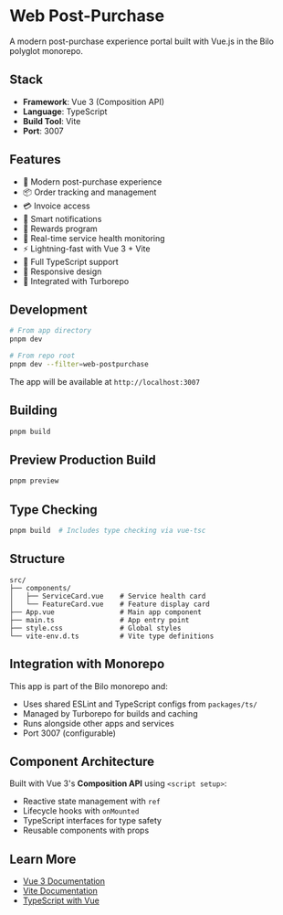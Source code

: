 # Web Post-Purchase

A modern post-purchase experience portal built with Vue.js in the Bilo polyglot monorepo.

## Stack

- **Framework**: Vue 3 (Composition API)
- **Language**: TypeScript
- **Build Tool**: Vite
- **Port**: 3007

## Features

- 🎉 Modern post-purchase experience
- 📦 Order tracking and management
- 💳 Invoice access
- 🔔 Smart notifications
- 🎁 Rewards program
- 📡 Real-time service health monitoring
- ⚡ Lightning-fast with Vue 3 + Vite
- 🔧 Full TypeScript support
- 🎨 Responsive design
- 🚀 Integrated with Turborepo

## Development

```bash
# From app directory
pnpm dev

# From repo root
pnpm dev --filter=web-postpurchase
```

The app will be available at `http://localhost:3007`

## Building

```bash
pnpm build
```

## Preview Production Build

```bash
pnpm preview
```

## Type Checking

```bash
pnpm build  # Includes type checking via vue-tsc
```

## Structure

```
src/
├── components/
│   ├── ServiceCard.vue    # Service health card
│   └── FeatureCard.vue    # Feature display card
├── App.vue                # Main app component
├── main.ts                # App entry point
├── style.css              # Global styles
└── vite-env.d.ts          # Vite type definitions
```

## Integration with Monorepo

This app is part of the Bilo monorepo and:
- Uses shared ESLint and TypeScript configs from `packages/ts/`
- Managed by Turborepo for builds and caching
- Runs alongside other apps and services
- Port 3007 (configurable)

## Component Architecture

Built with Vue 3's **Composition API** using `<script setup>`:
- Reactive state management with `ref`
- Lifecycle hooks with `onMounted`
- TypeScript interfaces for type safety
- Reusable components with props

## Learn More

- [Vue 3 Documentation](https://vuejs.org/guide/introduction.html)
- [Vite Documentation](https://vite.dev/)
- [TypeScript with Vue](https://vuejs.org/guide/typescript/overview.html)

